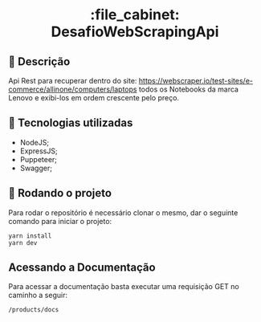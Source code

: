 <h1 align="center">:file_cabinet: DesafioWebScrapingApi</h1>

## :memo: Descrição
Api Rest para recuperar dentro do site: https://webscraper.io/test-sites/e-commerce/allinone/computers/laptops todos os Notebooks da marca Lenovo e exibi-los em ordem crescente pelo preço.

## :wrench: Tecnologias utilizadas
* NodeJS;
* ExpressJS;
* Puppeteer;
* Swagger;

## :rocket: Rodando o projeto
Para rodar o repositório é necessário clonar o mesmo, dar o seguinte comando para iniciar o projeto:
```
yarn install
yarn dev
```
## Acessando a Documentação
Para acessar a documentação basta executar uma requisição GET no caminho a seguir:
```
/products/docs
```
